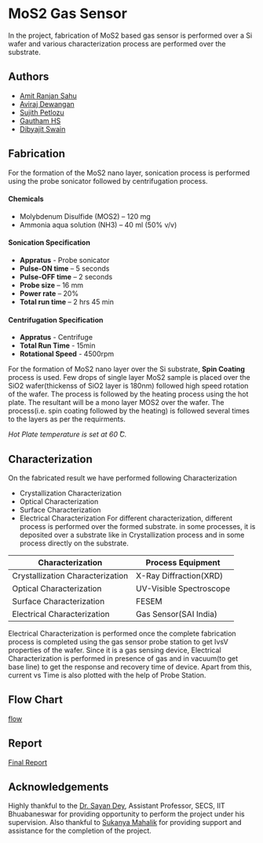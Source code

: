 
# MoS2 Gas Sensor

In the project, fabrication of MoS2 based gas sensor is performed over a Si wafer and various characterization process are performed over the substrate.


## Authors

- [Amit Ranjan Sahu](https://www.linkedin.com/in/amitranjansa)
- [Aviraj Dewangan](https://www.linkedin.com/in/aviraj-dewangan-361bb71aa/)
- [Sujith Petlozu](https://www.linkedin.com/in/sujith-petlozu-2ab845171)
- [Gautham HS](https://www.linkedin.com/in/gowtham-srinivas30)
- [Dibyajit Swain](https://www.linkedin.com/in/dibyajit-swain-9278b5228)


## Fabrication
For the formation of the MoS2 nano layer, sonication process is performed using the probe sonicator followed by centrifugation process.
 #### Chemicals
- Molybdenum Disulfide (MOS2) – 120 mg	
- Ammonia aqua solution (NH3) – 40 ml (50% v/v)

#### Sonication Specification
- **Appratus** - Probe sonicator
- **Pulse-ON time** – 5 seconds
- **Pulse-OFF time** – 2 seconds
- **Probe size** – 16 mm
- **Power rate** – 20%
- **Total run time** – 2 hrs 45 min
#### Centrifugation Specification
- **Appratus** - Centrifuge
- **Total Run Time** - 15min
- **Rotational Speed** - 4500rpm

For the formation of MoS2 nano layer over the Si substrate, **Spin Coating** process is used. Few drops of single layer MoS2 sample is placed over the SiO2 wafer(thickenss of SiO2 layer is 180nm) followed high speed rotation of the wafer. The process is followed by the heating process using the hot plate.  The resultant will be a mono layer MOS2 over the wafer. The process(i.e. spin coating followed by the heating) is followed several times to the layers as per the requirments.

*Hot Plate temperature is set at 60  ̊C.*

 


## Characterization
On the fabricated result we have performed following Characterization

- Crystallization Characterization
- Optical Characterization
- Surface Characterization
- Electrical Characterization
For different characterization, different process is performed over the formed substrate. in some processes, it is deposited over a substrate like in Crystallization process and in some process  directly on the substrate.


**Characterization** | **Process Equipment** |
--- | --- | 
Crystallization Characterization | X-Ray Diffraction(XRD) |
Optical Characterization | UV-Visible Spectroscope | 
Surface Characterization | FESEM | 
Electrical Characterization | Gas Sensor(SAI India) |

Electrical Characterization is performed once the complete fabrication process is completed using the gas sensor probe station to get IvsV properties of the wafer. Since it is a gas sensing device, Electrical Characterization is performed in presence of gas and in vacuum(to get base line) to get the response and recovery  time of device. Apart from this, current vs Time is also plotted with the help of Probe Station.
## Flow Chart
[flow](Images/Flowchart.png)
## Report

[Final Report](Report.pdf)


## Acknowledgements
Highly thankful to the [Dr. Sayan Dey](https://www.linkedin.com/in/sayandey/), Assistant Professor, SECS, IIT Bhuabaneswar for providing opportunity to perform the project under his supervision. Also thankful to [Sukanya Mahalik](https://www.linkedin.com/in/sukanya-mahalik) for providing support and assistance for the completion of the project.
